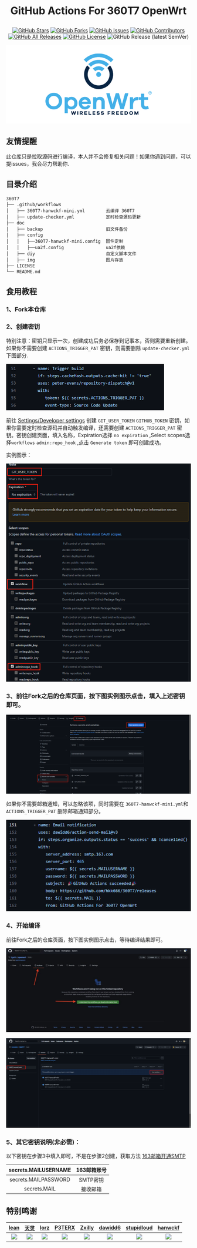 

<div align="center"> 

<h1 align="center">

GitHub Actions For 360T7 OpenWrt

</h1>

[![GitHub Stars](https://img.shields.io/github/stars/hkk666/360T7?style=flat-square)](https://github.com/hkk666/360T7/stargazers)
[![GitHub Forks](https://img.shields.io/github/forks/hkk666/360T7?style=flat-square)](https://github.com/hkk666/360T7/network)
[![GitHub Issues](https://img.shields.io/github/issues/hkk666/360T7?style=flat-square)](https://github.com/hkk666/360T7/issues)
[![GitHub Contributors](https://img.shields.io/github/contributors/hkk666/360T7?style=flat-square)](https://github.com/hkk666/360T7/graphs/contributors)
[![GitHub All Releases](https://img.shields.io/github/downloads/hkk666/360T7/total?style=flat-square)](https://github.com/hkk666/360T7/releases)
[![GitHub License](https://img.shields.io/github/license/hkk666/360T7?style=flat-square)](https://github.com/hkk666/360T7/blob/main/LICENSE)
![GitHub Release (latest SemVer)](https://img.shields.io/github/v/release/hkk666/360T7?style=flat-square)

</div>

![openwrt](doc/img/openwrt.png)

## 友情提醒
此仓库只是拉取源码进行编译，本人并不会修复相关问题！如果你遇到问题，可以提issues，我会尽力帮助你.

## 目录介绍

```tree
360T7
├── .github/workflows
│   ├── 360T7-hanwckf-mini.yml        云编译 360T7
│   ├── update-checker.yml            定时检查源码更新
├── doc
│   ├── backup                        旧文件备份
│   ├── config
│   │   ├──360T7-hanwckf-mini.config  固件定制
│   │   ├──ua2f.config                ua2f依赖
│   ├── diy                           自定义脚本文件
│   ├── img                           图片存放
├── LICENSE
└── README.md
```

## 食用教程

### 1、Fork本仓库

### 2、创建密钥
特别注意：密钥只显示一次，创建成功后务必保存到记事本，否则需要重新创建。如果你不需要创建 `ACTIONS_TRIGGER_PAT` 密钥，则需要删除 `update-checker.yml` 下图部分.

![](doc/img/example6.png)

前往 [Settings/Developer settings](https://github.com/settings/tokens/new) 创建 `GIT_USER_TOKEN` `GITHUB_TOKEN` 密钥，如果你需要定时检查源码并自动触发编译，还需要创建 `ACTIONS_TRIGGER_PAT` 密钥。密钥创建页面，填入名称，Expiration选择 `no expiration` ,Select scopes选择`workflows` `admin:repo_hook` ,点击 `Generate token` 即可创建成功。

实例图示：

![](doc/img/example1.png)

### 3、前往Fork之后的仓库页面，按下图实例图示点击，填入上述密钥即可。

![](doc/img/example2.png)

如果你不需要邮箱通知，可以忽略该项，同时需要在 `360T7-hanwckf-mini.yml`和`ACTIONS_TRIGGER_PAT` 删除邮箱通知部分。

![](doc/img/example3.png)

### 4、开始编译

前往Fork之后的仓库页面，按下图实例图示点击，等待编译结果即可。

![](doc/img/example4.png)

![](doc/img/example5.png)

### 5、其它密钥说明(非必需)：
以下密钥在步骤3中填入即可，不是在步骤2创建，获取方法 [163邮箱开通SMTP](https://jingyan.baidu.com/article/c275f6ba33a95de33d7567d9.html)

| secrets.MAILUSERNAME | 163邮箱账号 |  
| :------------------: | :------------------: |
| secrets.MAILPASSWORD | SMTP密钥 |
| secrets.MAIL | 接收邮箱 |

## 特别鸣谢

|          [lean](https://github.com/coolsnowwolf/lede)         |        [天灵](https://github.com/1715173329)               |              [lorz](https://github.com/1orz/My-action)               |              [P3TERX](https://github.com/P3TERX/Actions-OpenWrt)               |          [Zxilly](https://github.com/Zxilly/UA2F)         |           [dawidd6](https://github.com/dawidd6/action-send-mail)          |              [stupidloud](https://github.com/stupidloud/cachewrtbuild)               |              [hanwckf](https://github.com/hanwckf/immortalwrt-mt798x)               |
| :----------------------------------------------------------: | :----------------------------------------------------------: | :----------------------------------------------------------: | :----------------------------------------------------------: | :----------------------------------------------------------: | :----------------------------------------------------------: | :----------------------------------------------------------: | :----------------------------------------------------------: |
| <img width="60" src="https://avatars.githubusercontent.com/u/31687149?v=4"/> | <img width="60" src="https://avatars.githubusercontent.com/u/22235437?v=4" /> | <img width="60" src="https://avatars.githubusercontent.com/u/31647663?v=4" /> | <img width="60" src="https://avatars.githubusercontent.com/u/25927179?v=4" /> | <img width="60" src="https://avatars.githubusercontent.com/u/31370133?v=4"/> | <img width="60" src="https://avatars.githubusercontent.com/u/9713907?v=4" /> | <img width="60" src="https://avatars.githubusercontent.com/u/56048681?v=4" /> | <img width="60" src="https://avatars.githubusercontent.com/u/27666983?v=4" /> |

